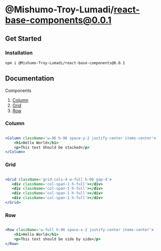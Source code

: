 # @Mishumo-Troy-Lumadi/react-base-components@0.0.1

## Get Started

### Installation

```bash
npm i @Mishumo-Troy-Lumadi/react-base-components@0.0.1
```

## Documentation

Components

1. [Column](#column)
2. [Grid](#grid)
3. [Row](#row)

### Column

````jsx

<Column className='w-96 h-96 space-y-2 justify-center items-center'>
    <h1>Hello World</h1>
    <p>This text Should be stacked</p>
</Column>

````

### Grid

````jsx

<Grid className='grid-cols-4 w-full h-96 gap-4'>
   <div className='col-span-1 h-full'></div>
   <div className='col-span-1 h-full'></div>
   <div className='col-span-1 h-full'></div>
   <div className='col-span-1 h-full'></div>
</Grid>

````

### Row

````jsx

<Row className='w-full h-96 space-x-2 justify-center items-center'>
    <h1>Hello World</h1>
    <p>This text should be side by side</p>
</Row>

````
